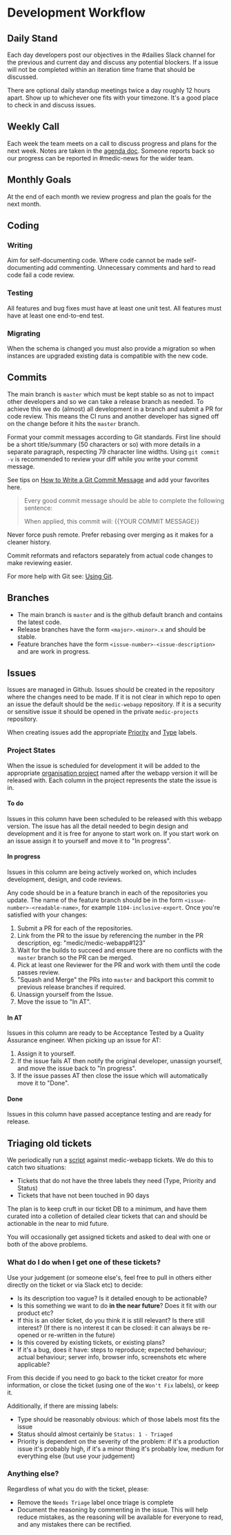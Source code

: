 # Development Workflow

## Daily Stand

Each day developers post our objectives in the #dailies Slack channel for the previous and current day and discuss any potential blockers. If a issue will not be completed within an iteration time frame that should be discussed.

There are optional daily standup meetings twice a day roughly 12 hours apart. Show up to whichever one fits with your timezone. It's a good place to check in and discuss issues.

## Weekly Call

Each week the team meets on a call to discuss progress and plans for the next week. Notes are taken in the [agenda doc](https://docs.google.com/document/d/14AuJ7SerLuOPESBjQlJqpBtzwSAoVf5ykTT7fjyJBT0/edit#). Someone reports back so our progress can be reported in #medic-news for the wider team.

## Monthly Goals

At the end of each month we review progress and plan the goals for the next month.

## Coding

### Writing

Aim for self-documenting code. Where code cannot be made self-documenting add commenting. Unnecessary comments and hard to read code fail a code review.

### Testing

All features and bug fixes must have at least one unit test. All features must have at least one end-to-end test.

### Migrating

When the schema is changed you must also provide a migration so when instances are upgraded existing data is compatible with the new code.

## Commits

The main branch is `master` which must be kept stable so as not to impact other developers and so we can take a release branch as needed. To achieve this we do (almost) all development in a branch and submit a PR for code review. This means the CI runs and another developer has signed off on the change before it hits the `master` branch.

Format your commit messages according to Git standards. First line should be a short title/summary (50 characters or so) with more details in a separate paragraph, respecting 79 character line widths. Using `git commit -v` is recommended to review your diff while you write your commit message.

See tips on [How to Write a Git Commit Message](https://chris.beams.io/posts/git-commit/) and add your favorites here.

> Every good commit message should be able to complete the following sentence:
>
> When applied, this commit will: {{YOUR COMMIT MESSAGE}}

Never force push remote. Prefer rebasing over merging as it makes for a cleaner history.

Commit reformats and refactors separately from actual code changes to make reviewing easier.

For more help with Git see: [Using Git](./using-git.md).

## Branches

- The main branch is `master` and is the github default branch and contains the latest code.
- Release branches have the form `<major>.<minor>.x` and should be stable.
- Feature branches have the form `<issue-number>-<issue-description>` and are work in progress.

## Issues

Issues are managed in Github. Issues should be created in the repository where the changes need to be made. If it is not clear in which repo to open an issue the default should be the `medic-webapp` repository. If it is a security or sensitive issue it should be opened in the private `medic-projects` repository.

When creating issues add the appropriate [Priority](https://github.com/medic/medic-webapp/labels?utf8=%E2%9C%93&q=Priority%3A+) and [Type](https://github.com/medic/medic-webapp/labels?utf8=%E2%9C%93&q=Type%3A+) labels.

### Project States

When the issue is scheduled for development it will be added to the appropriate [organisation project](https://github.com/orgs/medic/projects?query=is%3Aopen+sort%3Aname-asc) named after the webapp version it will be released with. Each column in the project represents the state the issue is in.

#### To do

Issues in this column have been scheduled to be released with this webapp version. The issue has all the detail needed to begin design and development and it is free for anyone to start work on. If you start work on an issue assign it to yourself and move it to "In progress".

#### In progress

Issues in this column are being actively worked on, which includes development, design, and code reviews.

Any code should be in a feature branch in each of the repositories you update. The name of the feature branch should be in the form `<issue-number>-<readable-name>`, for example `1104-inclusive-export`. Once you're satisfied with your changes:

1. Submit a PR for each of the repositories.
2. Link from the PR to the issue by referencing the number in the PR description, eg: "medic/medic-webapp#123"
3. Wait for the builds to succeed and ensure there are no conflicts with the `master` branch so the PR can be merged.
4. Pick at least one Reviewer for the PR and work with them until the code passes review.
5. "Squash and Merge" the PRs into `master` and backport this commit to previous release branches if required.
6. Unassign yourself from the Issue.
7. Move the issue to "In AT".

#### In AT

Issues in this column are ready to be Acceptance Tested by a Quality Assurance engineer. When picking up an issue for AT:

1. Assign it to yourself.
2. If the issue fails AT then notify the original developer, unassign yourself, and move the issue back to "In progress".
3. If the issue passes AT then close the issue which will automatically move it to "Done".

#### Done

Issues in this column have passed acceptance testing and are ready for release.

## Triaging old tickets

We periodically run a [script](https://github.com/medic/github-issue-roulette) against medic-webapp tickets. We do this to catch two situations:
 - Tickets that do not have the three labels they need (Type, Priority and Status)
 - Tickets that have not been touched in 90 days
 
The plan is to keep cruft in our ticket DB to a minimum, and have them curated into a colletion of detailed clear tickets that can and should be actionable in the near to mid future.

You will occasionally get assigned tickets and asked to deal with one or both of the above problems.

### What do I do when I get one of these tickets?

Use your judgement (or someone else's, feel free to pull in others either directly on the ticket or via Slack etc) to decide:
 - Is its description too vague? Is it detailed enough to be actionable?
 - Is this something we want to do **in the near future**? Does it fit with our product etc?
 - If this is an older ticket, do you think it is still relevant? Is there still interest? (If there is no interest it can be closed: it can always be re-opened or re-written in the future)
 - Is this covered by existing tickets, or existing plans?
 - If it's a bug, does it have: steps to reproduce; expected behaviour; actual behaviour; server info, browser info, screenshots etc where applicable?

From this decide if you need to go back to the ticket creator for more information, or close the ticket (using one of the `Won't Fix` labels), or keep it.

Additionally, if there are missing labels:
 - Type should be reasonably obvious: which of those labels most fits the issue
 - Status should almost certainly be `Status: 1 - Triaged`
 - Priority is dependent on the severity of the problem: if it's a production issue it's probably high, if it's a minor thing it's probably low, medium for everything else (but use your judgement)
 
### Anything else?

Regardless of what you do with the ticket, please:
 - Remove the `Needs Triage` label once triage is complete
 - Document the reasoning by commenting in the issue. This will help reduce mistakes, as the reasoning will be available for everyone to read, and any mistakes there can be rectified.

